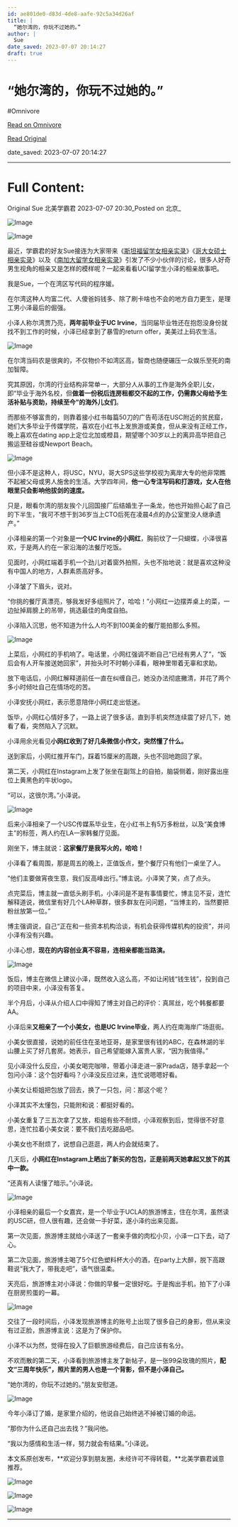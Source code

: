 ```yaml
---
id: ae801de0-d83d-4de8-aafe-92c5a34d26af
title: |
  “她尔湾的，你玩不过她的。”
author: |
  Sue
date_saved: 2023-07-07 20:14:27
draft: true
---
```


# “她尔湾的，你玩不过她的。”
#Omnivore

[Read on Omnivore](https://omnivore.app/me/https-mp-weixin-qq-com-s-i-mc-pi-ydd-dk-z-fd-z-zb-h-g-na-18932d97f49)

[Read Original](https://mp.weixin.qq.com/s/iMCPi_YddDkZFdZZbH_gNA)

date_saved: 2023-07-07 20:14:27


--- 

# Full Content: 

Original  Sue  北美学霸君  2023-07-07 20:30_Posted on 北京_ 

![Image](https://proxy-prod.omnivore-image-cache.app/0x0,suMCv-U7OnnWDafD1HhRhnl3DISGfjR9sVmLOGxfeGtg/https://mmbiz.qpic.cn/mmbiz_jpg/NPd0xqhsvfl8lZgWOUc6qw5RWIqnpccKkO66zWVV7G6sriacRCv1GWtkicYVqRlpw20bxj2sfOPzFS343KZRPUug/640?wx_fmt=jpeg&wxfrom=5&wx_lazy=1&wx_co=1)

![Image](https://proxy-prod.omnivore-image-cache.app/0x0,sysPOCxWo1uqBIxYe98PKkjaf-VW1McvzADWRETGiSfo/https://mmbiz.qpic.cn/mmbiz_png/NPd0xqhsvflEcfatcgEMicykibhqQKY1pDTV9aMK7jo5sQnumXEq3502uOXHQrKVv3oCmXXrycXibmv2TQWp1r6LA/640?wx_fmt=png&wxfrom=5&wx_lazy=1&wx_co=1)

最近，学霸君的好友Sue接连为大家带来《[斯坦福留学女相亲实录](http://mp.weixin.qq.com/s?%5F%5Fbiz=MzI3ODAxMTU3MA==&mid=2651388108&idx=1&sn=044711fc19fff8d8f287eaefc9554f7a&chksm=f0a1d311c7d65a07e585f94aba3cda2dfa85d56683940c8f18c9637c3a3496960ad58c266465&scene=21#wechat%5Fredirect)》《[哥大女硕士相亲实录](http://mp.weixin.qq.com/s?%5F%5Fbiz=MzI3ODAxMTU3MA==&mid=2651388627&idx=1&sn=2581e195d8a229e465f6bf863b460c89&chksm=f0a1d10ec7d658180b566e8788f19769ead3b8c13f630860d1ad92c65761e7636472b24829cc&scene=21#wechat%5Fredirect)》以及《[南加大留学女相亲实录](http://mp.weixin.qq.com/s?%5F%5Fbiz=MzI3ODAxMTU3MA==&mid=2651389140&idx=1&sn=29b441d8c319ae72c1547edad62930e7&chksm=f0a1d709c7d65e1f3c76777413757e8a0ccec9fe4430d1f0f29597dcbe49c17482b825531445&scene=21#wechat%5Fredirect)》引发了不少小伙伴的讨论，很多人好奇男生视角的相亲又是怎样的模样呢？一起来看看UCI留学生小泽的相亲故事吧。

我是Sue，一个在湾区写代码的程序媛。

在尔湾这种人均富二代、人傻爸妈钱多、除了刷卡啥也不会的地方自力更生，是理工男小泽最后的倔强。  

小泽人称尔湾贾乃亮，**两年前毕业于UC Irvine**，当同届毕业牲还在抱怨没身份就找不到工作的时候，小泽已经拿到了暴雪的return offer，美美过上码农生活。

![Image](https://proxy-prod.omnivore-image-cache.app/0x0,sInR7Yg4iC2VLGo8Wtbpxm8rc3RsHbMANrD580tbKBNU/https://mmbiz.qpic.cn/sz_mmbiz_jpg/NPd0xqhsvfn4fqUSSaJoSBUV0aFZIdFK5ePI3G5ps2vRgnicB3BmyQIYk4ljNKQgRTkWauJKiaT45lC5rdOhg2oQ/640?wx_fmt=jpeg)  

在尔湾当码农是很爽的，不仅物价不如湾区高，智商也随便碾压一众娱乐至死的南加智障。

究其原因，尔湾的行业结构非常单一，大部分人从事的工作是海外全职儿女，即“毕业于海外名校，但**做着一份税后连房租都交不起的工作，仍需靠父母给予生活补贴与资助，持续至今”的海外儿女们**。

而那些不够富贵的，则靠着接小红书每篇50刀的广告苟活在USC附近的贫民窟，她们大多毕业于传媒学院，喜欢在小红书上发旅游或美食，但从来没有正经工作，晚上喜欢在dating app上定位北加或橙县，期望哪个30岁以上的离异高华把自己搬运至硅谷或Newport Beach。

![Image](https://proxy-prod.omnivore-image-cache.app/0x0,scokYJxKfw7-y3FRBWIaObjII5_NFh3HhNSxWDZmhxZ8/https://mmbiz.qpic.cn/sz_mmbiz_jpg/NPd0xqhsvfn4fqUSSaJoSBUV0aFZIdFKatuPtzOMsgFrItOCGDNy7eu4JhgKUOhgkSeWdsoQicu3YTvgnqPnZBA/640?wx_fmt=jpeg)

但小泽不是这种人，将USC，NYU，哥大SPS这些学校视为离岸大专的他非常瞧不起被父母或男人施舍的生活。大学四年间，**他一心专注写码和打游戏，女人在他眼里只会影响他拔剑的速度。**

只是，眼看尔湾的朋友挨个儿回国接厂后结婚生子一条龙，他也开始担心起了自己的下半生，“我可不想干到36岁当上CTO后死在凌晨4点的办公室里没人继承遗产。”

小泽相亲的第一个对象是**一个UC Irvine的小网红**，胸前纹了一只蝴蝶，小泽很喜欢，于是两人约在一家沿海的法餐厅吃饭。

见面时，小网红端着手机一个劲儿对着窗外拍照，头也不抬地说：就是喜欢这种没有中国人的地方，人群素质高好多。

小泽皱了下眉头，说对。  

“你挑的餐厅真漂亮，够我发好多组照片了，哈哈！”小网红一边摆弄桌上的菜，一边扯掉肩膀上的吊带，挑选最佳的角度自拍。  

小泽陷入沉思，他不知道为什么人均不到100美金的餐厅能拍那么多照。  

![Image](https://proxy-prod.omnivore-image-cache.app/0x0,si3ZQUpjrw1MyL31jb8Fp4pHhpCYTlShYAM9fPAoCMiU/https://mmbiz.qpic.cn/sz_mmbiz_jpg/NPd0xqhsvfn4fqUSSaJoSBUV0aFZIdFKDdyzmwhNzmkkeej39qn2QfsG5Pve5DfibQ9TY4uuuK8e1hic6NxQwiaPw/640?wx_fmt=jpeg)

上菜后，小网红的手机响了。电话里，小网红强调不断自己“已经有男人了”，“饭后会有人开车接送她回家”，并抬头时不时朝小泽看，眼神里带着无辜和求助。

放下电话后，小网红解释道前任一直在纠缠自己，她没办法彻底撇清，并花了两个多小时倾吐自己在情场吃的苦。

小泽安抚小网红，表示愿意陪伴小网红走出低迷。  

饭毕，小网红心情好多了，一路上说了很多话，直到手机突然连续震了好几下，她看了看，突然陷入了沉默。  

小泽用余光看见**小网红收到了好几条微信小作文，突然懂了什么。**

送到家后，小网红推开车门，踩着15厘米的高跟，头也不回地跑回了家。  

第二天，小网红在Instagram上发了张坐在副驾上的自拍，脑袋侧着，刚好露出座位上黄黑色的牛状logo。

“可以，这很尔湾。”小泽说。

![Image](https://proxy-prod.omnivore-image-cache.app/0x0,sC_htsZMrrb2sPtw0GMg7LJ9lc27MEAaGRQNBZWgednc/https://mmbiz.qpic.cn/sz_mmbiz_jpg/NPd0xqhsvfn4fqUSSaJoSBUV0aFZIdFKEpKcvZCxMglEz0Jm0Q1Qr2sMjaP9v7YN2nAuLn1QLIFiazJkopP7tHg/640?wx_fmt=jpeg)

后来小泽相亲了一个USC传媒系毕业生，在小红书上有5万多粉丝，以及“美食博主”的标签，两人约在LA一家韩餐厅见面。  

刚坐下，博主就说：**这家餐厅是我写火的，哈哈！**

小泽看了看周围，那是周五的晚上，正值饭点，整个餐厅只有他们一桌坐了人。

“他们主要做宵夜生意，我们反高峰出行。”博主说。小泽笑了笑，点了点头。

点完菜后，博主就一直低头刷手机，小泽问是不是有事情要忙，博主见不妥，连忙解释道说，微信里有好几个LA种草群，很多群友在问问题，“当博主的，当然要把粉丝放第一位。”

博主强调说，自己“正在和一些资本机构洽谈，有机会获得传媒机构的投资”，并问小泽有没有兴趣。  

小泽心想，**现在的内容创业真不容易，连相亲都能当路演。**  

![Image](https://proxy-prod.omnivore-image-cache.app/0x0,sHSIIBevfgK80PqxYHxQM42ViL_Ja_hzVXTOX9o36ITg/https://mmbiz.qpic.cn/sz_mmbiz_jpg/NPd0xqhsvfn4fqUSSaJoSBUV0aFZIdFK4c0GPXc2zwx6lYicQ41dzmpGPdbX55ahlo0mAa6MbypUK9CQyiaxA55g/640?wx_fmt=jpeg)

饭后，博主在微信上建议小泽，既然收入这么高，不如让闲钱“钱生钱”，投到自己的项目中来，小泽没有答复。  

半个月后，小泽从介绍人口中得知了博主对自己的评价：真屌丝，吃个韩餐都要AA。

小泽后来**又相亲了一个小美女，也是UC Irvine毕业**，两人约在南海岸广场逛街。  

小美女很直接，说她的前任住在圣地亚哥，是家里很有钱的ABC，在森林湖的半山腰上买了好几套房。她表示，自己希望能嫁入富贵人家，“因为我值得。”

见小泽没什么反应，小美女喝完咖啡，带着小泽走进一家Prada店，随手拿起一个包问小泽：这个包好看吗？小泽没反应过来，连忙说嗯嗯好看。

小美女让柜姐把包放了回去，换了一只包，问：那这个呢？  

小泽其实不太懂包，只能附和说：都挺好看的。  

小美女重复了三五次拿了又放，柜姐有些不耐烦，小泽观察到后，觉得很不好意思，连忙拉着小美女说：要不我们去吃甜品吧。  

小美女也不耐烦了，说想自己逛逛，两人约会就结束了。

几天后，**小网红在Instagram上晒出了新买的包包，正是前两天她拿起又放下的其中一款。**  

“还真有人读懂了暗示。”小泽说。  

![Image](https://proxy-prod.omnivore-image-cache.app/0x0,s72OApFLkow-JXFCoFrAtSwlKvbRVDTExRieUedcBARg/https://mmbiz.qpic.cn/sz_mmbiz_jpg/NPd0xqhsvfn4fqUSSaJoSBUV0aFZIdFK38w4aurxaruQhyib7FwAPEibHwDUwbiaTg5VtNQvRuAZ8mKY0WKa6Ndrw/640?wx_fmt=jpeg)

小泽相亲的最后一个女嘉宾，是一个毕业于UCLA的旅游博主，住在尔湾，虽然读的USC研，但人很有趣，还会做一手好菜，遂小泽约出来见面。  

第一次见面，旅游博主就给小泽送了一套亲手做的肉松小贝，小泽一口下去，动了心。  

第二次见面，旅游博主喝了5个红色塑料杯大小的酒，在party上大醉，脱下高跟鞋说“我大了，带我走吧”，语气很温柔。  

天亮后，旅游博主对小泽说：你做的早餐一定很好吃。于是掏出手机，拍下了小泽在厨房煎蛋的一幕。  

![Image](https://proxy-prod.omnivore-image-cache.app/0x0,sZgetIfs3m-yz5NBijdN43cXUNPorOwvrnhMyi3OQDi0/https://mmbiz.qpic.cn/sz_mmbiz_jpg/NPd0xqhsvfn4fqUSSaJoSBUV0aFZIdFKqxApbdFC6Kr2pOPXel7A98jRCeakPooiajQ1wH4AHicKEGznfDZ66KIA/640?wx_fmt=jpeg)

交往了一段时间后，小泽发现旅游博主的账号上出现了很多自己的身影，但从来没有过正脸，旅游博主说：这是为了保护你。  

小泽不以为然，觉得在投入了巨额旅游经费后，自己应该有名分。

不欢而散的第二天，小泽看到旅游博主发了新帖子，是一张99朵玫瑰的照片，**配文“三周年快乐”，照片里的男人也是一个背影，但不是小泽自己。**

“她尔湾的，你玩不过她的。”朋友安慰道。

![Image](https://proxy-prod.omnivore-image-cache.app/0x0,sOBvkiEBgA9gqNPE6h7xKT0nBBulVDXFxYb9lviaRYwA/https://mmbiz.qpic.cn/sz_mmbiz_jpg/NPd0xqhsvfn4fqUSSaJoSBUV0aFZIdFKaKr5arjkyRSnQ8WVa6umIGJ7qz3o9xX1yJxQwFEQYk2ibaGqb0J3zag/640?wx_fmt=jpeg)

今年小泽订了婚，是家里介绍的，他说自己始终逃不掉被订婚的命运。  

“那你为什么还自己出去找？”我问他。  

“我以为感情和生活一样，努力就会有结果。”小泽说。  

本文系原创发布，**欢迎分享到朋友圈，未经许可不得转载，**北美学霸君诚意推荐。

![Image](https://proxy-prod.omnivore-image-cache.app/0x0,skefIOzH1XUeom0jjoCiGJ1DDgwnjrHIWvuUpZ0QcKo8/https://mmbiz.qpic.cn/mmbiz_jpg/NPd0xqhsvfl8lZgWOUc6qw5RWIqnpccKASdtmaDGAa3hPoGicK8zEwaalmSiaCkDuPr2piayBRwbBfTalBicxIMwFQ/640?wx_fmt=jpeg&wxfrom=5&wx_lazy=1&wx_co=1)  

![Image](https://proxy-prod.omnivore-image-cache.app/0x0,skcMpbOZE7LouMx_d5w5r7lGR0vGHe_TGu-CMT6SKmk0/https://mmbiz.qpic.cn/mmbiz_jpg/NPd0xqhsvfl8lZgWOUc6qw5RWIqnpccKDgI40kcAERZ46q94UYpUDGSym7yh9VhTdhiawE71qDvamE34mGZwYaw/640?wx_fmt=jpeg&wxfrom=5&wx_lazy=1&wx_co=1)

![Image](https://proxy-prod.omnivore-image-cache.app/0x0,srOjkONPOt0c2YoAtRAvFt6NQkMkOxzSS0W5M6D_CgAI/https://mmbiz.qpic.cn/mmbiz_png/NPd0xqhsvfl8lZgWOUc6qw5RWIqnpccK0hJWibNy15ia7sJsx17EjuEb0eicr6siaWHHkWcLwBkA1hIEXecBLdxn9Q/640?wx_fmt=png&wxfrom=5&wx_lazy=1&wx_co=1)

---

